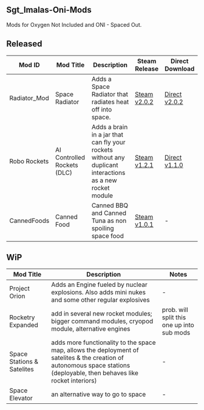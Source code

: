 ## Sgt_Imalas-Oni-Mods
Mods for Oxygen Not Included and ONI - Spaced Out.

## Released
| Mod ID | Mod Title | Description | Steam Release | Direct Download |
|-|-|-|-|-|
| Radiator_Mod | Space Radiator | Adds a Space Radiator that radiates heat off into space. | [Steam v2.0.2](https://steamcommunity.com/sharedfiles/filedetails/?id=2795878144) | [Direct v2.0.2](https://github.com/Knastoron/Knastoron-Oni-Mods/releases/tag/Space_Radiator)
| Robo Rockets | AI Controlled Rockets (DLC) | Adds a brain in a jar that can fly your rockets without any duplicant interactions as a new rocket module| [Steam v1.2.1](https://steamcommunity.com/sharedfiles/filedetails/?id=2765256496) |[Direct v1.1.0](https://github.com/Knastoron/Knastoron-Oni-Mods/releases/tag/AI_Controlled_Rockets)
|CannedFoods|Canned Food|Canned BBQ and Canned Tuna as non spoiling space food|[Steam v1.0.1](https://steamcommunity.com/sharedfiles/filedetails/?id=2818855295)|-|
## WiP
| Mod Title | Description | Notes |
|-|-|-|
|Project Orion|Adds an Engine fueled by nuclear explosions. Also adds mini nukes and some other regular explosives|-|
|Rocketry Expanded|add in several new rocket modules; bigger command modules, cryopod module, alternative engines|prob. will split this one up into sub mods|
|Space Stations & Satelites|adds more functionality to the space map, allows the deployment of satelites & the creation of autonomous space stations (deployable, then behaves like rocket interiors)|-|
|Space Elevator|an alternative way to go to space|-|
